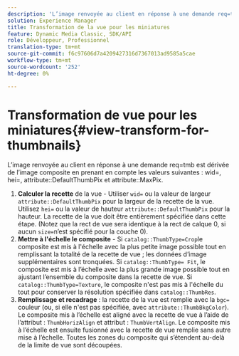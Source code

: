 ```yaml
---
description: 'L’image renvoyée au client en réponse à une demande req=tmb est dérivée de l’image composite en prenant en compte les valeurs suivantes : wid=, hei=, attribute DefaultThumbPix et attribute MaxPix.'
solution: Experience Manager
title: Transformation de la vue pour les miniatures
feature: Dynamic Media Classic, SDK/API
role: Développeur, Professionnel
translation-type: tm+mt
source-git-commit: f6c97606d7a4209427316d7367013ad9585a5cae
workflow-type: tm+mt
source-wordcount: '252'
ht-degree: 0%

---
```



# Transformation de vue pour les miniatures{#view-transform-for-thumbnails}

L’image renvoyée au client en réponse à une demande req=tmb est dérivée de l’image composite en prenant en compte les valeurs suivantes : wid=, hei=, attribute::DefaultThumbPix et attribute::MaxPix.

1. **Calculer la recette**  de la vue - Utiliser  `wid=` ou la valeur de largeur  `attribute::DefaultThumbPix` pour la largeur de la recette de la vue. Utilisez `hei=` ou la valeur de hauteur `attribute::DefaultThumbPix` pour la hauteur. La recette de la vue doit être entièrement spécifiée dans cette étape. (Notez que la rect de vue sera identique à la rect de calque 0, si aucun `size=`n’est spécifié pour la couche 0).
1. **Mettre à l&#39;échelle le composite**  - Si  `catalog::ThumbType=Crop`le composite est mis à l&#39;échelle avec la plus petite image possible tout en remplissant la totalité de la recette de vue ; les données d’image supplémentaires sont tronquées. Si `catalog::ThumbType= Fit`, le composite est mis à l’échelle avec la plus grande image possible tout en ajustant l’ensemble du composite dans la recette de vue. Si `catalog::ThumbType=Texture`, le composite n&#39;est pas mis à l&#39;échelle du tout pour conserver la résolution spécifiée dans `catalog::ThumbRes`.
1. **Remplissage et recadrage**  : la recette de la vue est remplie avec la  `bgc=` couleur (ou, si elle n&#39;est pas spécifiée, avec  `attribute::ThumbBkgColor`). Le composite mis à l’échelle est aligné avec la recette de vue à l’aide de l’attribut : `ThumbHorizAlign` et attribut : `ThumbVertAlign`. Le composite mis à l’échelle est ensuite fusionné avec la recette de vue remplie sans autre mise à l’échelle. Toutes les zones du composite qui s’étendent au-delà de la limite de vue sont découpées.

